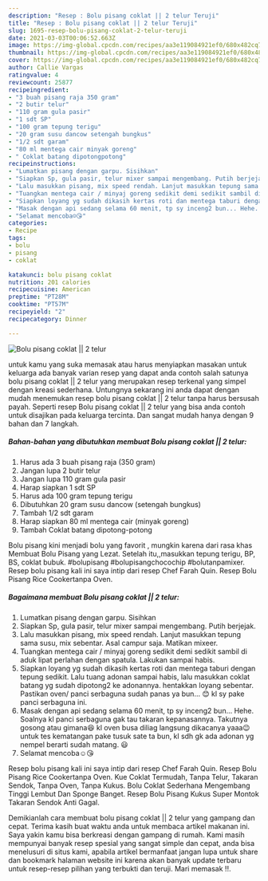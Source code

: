 ```yaml
---
description: "Resep : Bolu pisang coklat || 2 telur Teruji"
title: "Resep : Bolu pisang coklat || 2 telur Teruji"
slug: 1695-resep-bolu-pisang-coklat-2-telur-teruji
date: 2021-03-03T00:06:52.663Z
image: https://img-global.cpcdn.com/recipes/aa3e119084921ef0/680x482cq70/bolu-pisang-coklat-2-telur-foto-resep-utama.jpg
thumbnail: https://img-global.cpcdn.com/recipes/aa3e119084921ef0/680x482cq70/bolu-pisang-coklat-2-telur-foto-resep-utama.jpg
cover: https://img-global.cpcdn.com/recipes/aa3e119084921ef0/680x482cq70/bolu-pisang-coklat-2-telur-foto-resep-utama.jpg
author: Callie Vargas
ratingvalue: 4
reviewcount: 25877
recipeingredient:
- "3 buah pisang raja 350 gram"
- "2 butir telur"
- "110 gram gula pasir"
- "1 sdt SP"
- "100 gram tepung terigu"
- "20 gram susu dancow setengah bungkus"
- "1/2 sdt garam"
- "80 ml mentega cair minyak goreng"
- " Coklat batang dipotongpotong"
recipeinstructions:
- "Lumatkan pisang dengan garpu. Sisihkan"
- "Siapkan Sp, gula pasir, telur mixer sampai mengembang. Putih berjejak."
- "Lalu masukkan pisang, mix speed rendah. Lanjut masukkan tepung sama susu, mix sebentar. Asal campur saja. Matikan mixeer."
- "Tuangkan mentega cair / minyaj goreng sedikit demi sedikit sambil di aduk lipat perlahan dengan spatula. Lakukan sampai habis."
- "Siapkan loyang yg sudah dikasih kertas roti dan mentega taburi dengan tepung sedikit. Lalu tuang adonan sampai habis, lalu masukkan coklat batang yg sudah dipotong2 ke adonannya. hentakkan loyang sebentar. Pastikan oven/ panci serbaguna sudah panas ya bun... 😊 kl sy pake panci serbaguna ini."
- "Masak dengan api sedang selama 60 menit, tp sy inceng2 bun... Hehe. Soalnya kl panci serbaguna gak tau takaran kepanasannya. Takutnya gosong atau gimana😆 kl oven busa diliag langsung dikacanya yaaa😉 untuk tes kematangan pake tusuk sate ta bun, kl sdh gk ada adonan yg nempel berarti sudah matang. 😃"
- "Selamat mencoba☺😘"
categories:
- Recipe
tags:
- bolu
- pisang
- coklat

katakunci: bolu pisang coklat 
nutrition: 201 calories
recipecuisine: American
preptime: "PT28M"
cooktime: "PT57M"
recipeyield: "2"
recipecategory: Dinner

---
```



![Bolu pisang coklat || 2 telur](https://img-global.cpcdn.com/recipes/aa3e119084921ef0/680x482cq70/bolu-pisang-coklat-2-telur-foto-resep-utama.jpg)


untuk kamu yang suka memasak atau harus menyiapkan masakan untuk keluarga ada banyak varian resep yang dapat anda contoh salah satunya bolu pisang coklat || 2 telur yang merupakan resep terkenal yang simpel dengan kreasi sederhana. Untungnya sekarang ini anda dapat dengan mudah menemukan resep bolu pisang coklat || 2 telur tanpa harus bersusah payah.
Seperti resep Bolu pisang coklat || 2 telur yang bisa anda contoh untuk disajikan pada keluarga tercinta. Dan sangat mudah hanya dengan 9 bahan dan 7 langkah.


<!--inarticleads1-->

##### Bahan-bahan yang dibutuhkan membuat Bolu pisang coklat || 2 telur:

1. Harus ada 3 buah pisang raja (350 gram)
1. Jangan lupa 2 butir telur
1. Jangan lupa 110 gram gula pasir
1. Harap siapkan 1 sdt SP
1. Harus ada 100 gram tepung terigu
1. Dibutuhkan 20 gram susu dancow (setengah bungkus)
1. Tambah 1/2 sdt garam
1. Harap siapkan 80 ml mentega cair (minyak goreng)
1. Tambah  Coklat batang dipotong-potong


Bolu pisang kini menjadi bolu yang favorit , mungkin karena dari rasa khas Membuat Bolu Pisang yang Lezat. Setelah itu,,masukkan tepung terigu, BP, BS, coklat bubuk. #bolupisang #bolupisangchocochip #bolutanpamixer. Resep bolu pisang kali ini saya intip dari resep Chef Farah Quin. Resep Bolu Pisang Rice Cookertanpa Oven. 

<!--inarticleads2-->

##### Bagaimana membuat  Bolu pisang coklat || 2 telur:

1. Lumatkan pisang dengan garpu. Sisihkan
1. Siapkan Sp, gula pasir, telur mixer sampai mengembang. Putih berjejak.
1. Lalu masukkan pisang, mix speed rendah. Lanjut masukkan tepung sama susu, mix sebentar. Asal campur saja. Matikan mixeer.
1. Tuangkan mentega cair / minyaj goreng sedikit demi sedikit sambil di aduk lipat perlahan dengan spatula. Lakukan sampai habis.
1. Siapkan loyang yg sudah dikasih kertas roti dan mentega taburi dengan tepung sedikit. Lalu tuang adonan sampai habis, lalu masukkan coklat batang yg sudah dipotong2 ke adonannya. hentakkan loyang sebentar. Pastikan oven/ panci serbaguna sudah panas ya bun... 😊 kl sy pake panci serbaguna ini.
1. Masak dengan api sedang selama 60 menit, tp sy inceng2 bun... Hehe. Soalnya kl panci serbaguna gak tau takaran kepanasannya. Takutnya gosong atau gimana😆 kl oven busa diliag langsung dikacanya yaaa😉 untuk tes kematangan pake tusuk sate ta bun, kl sdh gk ada adonan yg nempel berarti sudah matang. 😃
1. Selamat mencoba☺😘


Resep bolu pisang kali ini saya intip dari resep Chef Farah Quin. Resep Bolu Pisang Rice Cookertanpa Oven. Kue Coklat Termudah, Tanpa Telur, Takaran Sendok, Tanpa Oven, Tanpa Kukus. Bolu Coklat Sederhana Mengembang Tinggi Lembut Dan Sponge Banget. Resep Bolu Pisang Kukus Super Montok Takaran Sendok Anti Gagal. 

Demikianlah cara membuat bolu pisang coklat || 2 telur yang gampang dan cepat. Terima kasih buat waktu anda untuk membaca artikel makanan ini. Saya yakin kamu bisa berkreasi dengan gampang di rumah. Kami masih mempunyai banyak resep spesial yang sangat simple dan cepat, anda bisa menelusuri di situs kami, apabila artikel bermanfaat jangan lupa untuk share dan bookmark halaman website ini karena akan banyak update terbaru untuk resep-resep pilihan yang terbukti dan teruji. Mari memasak !!. 
